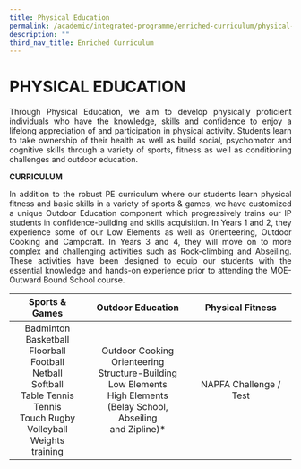 ```yaml
---
title: Physical Education
permalink: /academic/integrated-programme/enriched-curriculum/physical-education/
description: ""
third_nav_title: Enriched Curriculum
---
```

# PHYSICAL EDUCATION

<p style="text-align: justify;">Through Physical Education, we aim to develop physically proficient individuals who have the knowledge, skills and confidence to enjoy a lifelong appreciation of and participation in physical activity. Students learn to take ownership of their health as well as build social, psychomotor and cognitive skills through a variety of sports, fitness as well as conditioning challenges and outdoor education.</p>

**CURRICULUM**

<p style="text-align: justify;">In addition to the robust PE curriculum where our students learn physical fitness and basic skills in a variety of sports & games, we have customized a unique Outdoor Education component which progressively trains our IP students in confidence-building and skills acquisition. In Years 1 and 2, they experience some of our Low Elements as well as Orienteering, Outdoor Cooking and Campcraft. In Years 3 and 4, they will move on to more complex and challenging activities such as Rock-climbing and Abseiling. These activities have been designed to equip our students with the essential knowledge and hands-on experience prior to attending the MOE-Outward Bound School course.</p>

|     Sports & Games      |    Outdoor Education       |    Physical Fitness    |
|:----------------:|:---------:|:---------------:|
| Badminton<br>Basketball<br>Floorball<br>Football<br>Netball<br>Softball<br>Table Tennis<br>Tennis<br>Touch Rugby<br>Volleyball<br>Weights training | Outdoor Cooking<br>Orienteering<br>Structure-Building<br>Low Elements<br>High Elements<br>(Belay School, Abseiling<br>and Zipline)\*<br> | NAPFA Challenge / Test |
